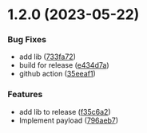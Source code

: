 # 1.2.0 (2023-05-22)


### Bug Fixes

* add lib ([733fa72](https://github.com/e23thr/socketio-chat/commit/733fa72386ebdac22140b55bd1a31cb3420f49c3))
* build for release ([e434d7a](https://github.com/e23thr/socketio-chat/commit/e434d7a5fbb531438fbac5432b0461096268d0b6))
* github action ([35eeaf1](https://github.com/e23thr/socketio-chat/commit/35eeaf111db3ee5b22f051af9fd01599f1436388))


### Features

* add lib to release ([f35c6a2](https://github.com/e23thr/socketio-chat/commit/f35c6a25dbd1a0af64dd11bb46004f990c464982))
* Implement payload ([796aeb7](https://github.com/e23thr/socketio-chat/commit/796aeb7fcdedfffebc9bf96c962979dd31049ba9))



